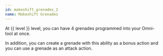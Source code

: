 ```yaml
---
id: makeshift_grenades_2
name: Makeshift Grenades
---
```

At {{ level }} level, you can have 4 grenades programmed into your Omni-tool at once.

In addition, you can create a grenade with this ability as a bonus action and you can use a grenade as an attack action.